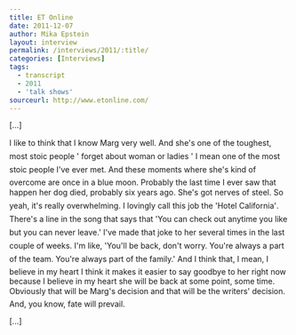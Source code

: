 ```yaml
---
title: ET Online
date: 2011-12-07
author: Mika Epstein
layout: interview
permalink: /interviews/2011/:title/
categories: [Interviews]
tags:
  - transcript
  - 2011
  - 'talk shows'
sourceurl: http://www.etonline.com/
---
```


[...]

I like to think that I know Marg very well. And she's one of the toughest, most stoic people ' forget about woman or ladies ' I mean one of the most stoic people I've ever met. And these moments where she's kind of overcome are once in a blue moon. Probably the last time I ever saw that happen her dog died, probably six years ago. She's got nerves of steel. So yeah, it's really overwhelming. I lovingly call this job the 'Hotel California'. There's a line in the song that says that 'You can check out anytime you like but you can never leave.' I've made that joke to her several times in the last couple of weeks. I'm like, 'You'll be back, don't worry. You're always a part of the team. You're always part of the family.' And I think that, I mean, I believe in my heart I think it makes it easier to say goodbye to her right now because I believe in my heart she will be back at some point, some time. Obviously that will be Marg's decision and that will be the writers' decision. And, you know, fate will prevail.

[...]